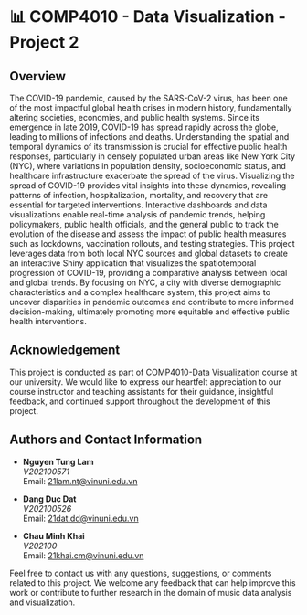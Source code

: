 # 📊 COMP4010 - Data Visualization - Project 2 

## Overview

The COVID-19 pandemic, caused by the SARS-CoV-2 virus, has been one of the most impactful global health crises in modern history, fundamentally altering societies, economies, and public health systems. Since its emergence in late 2019, COVID-19 has spread rapidly across the globe, leading to millions of infections and deaths. Understanding the spatial and temporal dynamics of its transmission is crucial for effective public health responses, particularly in densely populated urban areas like New York City (NYC), where variations in population density, socioeconomic status, and healthcare infrastructure exacerbate the spread of the virus. Visualizing the spread of COVID-19 provides vital insights into these dynamics, revealing patterns of infection, hospitalization, mortality, and recovery that are essential for targeted interventions. Interactive dashboards and data visualizations enable real-time analysis of pandemic trends, helping policymakers, public health officials, and the general public to track the evolution of the disease and assess the impact of public health measures such as lockdowns, vaccination rollouts, and testing strategies. This project leverages data from both local NYC sources and global datasets to create an interactive Shiny application that visualizes the spatiotemporal progression of COVID-19, providing a comparative analysis between local and global trends. By focusing on NYC, a city with diverse demographic characteristics and a complex healthcare system, this project aims to uncover disparities in pandemic outcomes and contribute to more informed decision-making, ultimately promoting more equitable and effective public health interventions.

## Acknowledgement

This project is conducted as part of COMP4010-Data Visualization course at our university. We would like to express our heartfelt appreciation to our course instructor and teaching assistants for their guidance, insightful feedback, and continued support throughout the development of this project.

## Authors and Contact Information

- **Nguyen Tung Lam**  
  *V202100571*  
  Email: [21lam.nt@vinuni.edu.vn](mailto:21lam.nt@vinuni.edu.vn)

- **Dang Duc Dat**  
  *V202100526*  
  Email: [21dat.dd@vinuni.edu.vn](mailto:21dat.dd@vinuni.edu.vn)

- **Chau Minh Khai**  
  *V202100*  
  Email: [21khai.cm@vinuni.edu.vn](mailto:21khai.cm@vinuni.edu.vn)

Feel free to contact us with any questions, suggestions, or comments related to this project. We welcome any feedback that can help improve this work or contribute to further research in the domain of music data analysis and visualization.
